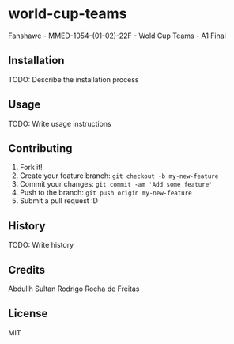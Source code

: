 # world-cup-teams
Fanshawe - MMED-1054-(01-02)-22F - Wold Cup Teams - A1 Final

## Installation

TODO: Describe the installation process

## Usage

TODO: Write usage instructions

## Contributing

1. Fork it!
2. Create your feature branch: `git checkout -b my-new-feature`
3. Commit your changes: `git commit -am 'Add some feature'`
4. Push to the branch: `git push origin my-new-feature`
5. Submit a pull request :D

## History

TODO: Write history

## Credits

Abdullh Sultan
Rodrigo Rocha de Freitas

## License

MIT
